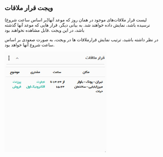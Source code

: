 ﻿## ویجت قرار ملاقات  

 لیست قرار ملاقات‌های موجود در همان روز که موعد آنها(بر اساس ساعت شروع) نرسیده باشد، نمایش داده خواهند شد. به بیانی دیگر، قرار هایی که موعد آنها گذشته باشد، در این ویجت .قابل مشاهده نخواهند بود

در نظر داشته باشید، ترتیب نمایش قرارملاقات ها در ویجت، به صورت صعودی بر اساس ساعت شروع آنها خواهد بود.

![](Appoinment.jpg)

